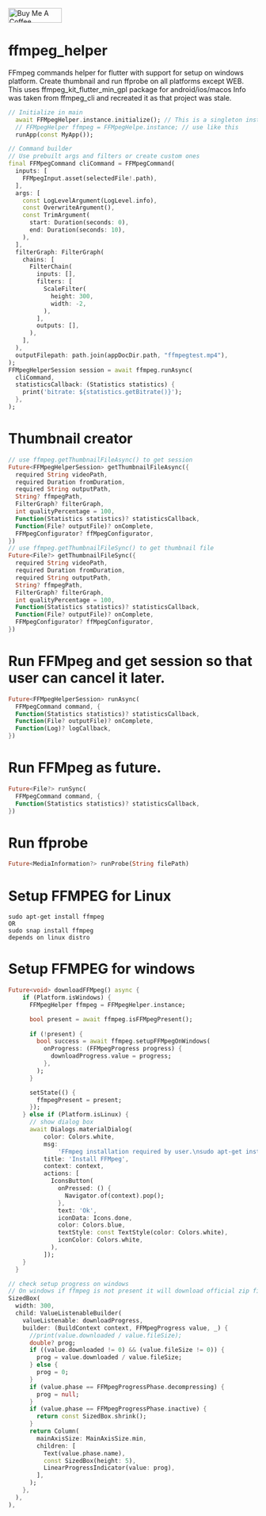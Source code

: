 <p >
<a href="https://www.buymeacoffee.com/abhayrawat" target="_blank"><img align="center" src="https://cdn.buymeacoffee.com/buttons/v2/default-yellow.png" alt="Buy Me A Coffee" height="30px" width= "108px"></a>
</p> 

# ffmpeg_helper
FFmpeg commands helper for flutter with support for setup on windows platform.
Create thumbnail and run ffprobe on all platforms except WEB.
This uses ffmpeg_kit_flutter_min_gpl package for android/ios/macos
Info was taken from ffmpeg_cli and recreated it as that project was stale.
```dart
// Initialize in main
  await FFMpegHelper.instance.initialize(); // This is a singleton instance
  // FFMpegHelper ffmpeg = FFMpegHelpe.instance; // use like this
  runApp(const MyApp());
```
```dart
// Command builder
// Use prebuilt args and filters or create custom ones
final FFMpegCommand cliCommand = FFMpegCommand(
  inputs: [
    FFMpegInput.asset(selectedFile!.path),
  ],
  args: [
    const LogLevelArgument(LogLevel.info),
    const OverwriteArgument(),
    const TrimArgument(
      start: Duration(seconds: 0),
      end: Duration(seconds: 10),
    ),
  ],
  filterGraph: FilterGraph(
    chains: [
      FilterChain(
        inputs: [],
        filters: [
          ScaleFilter(
            height: 300,
            width: -2,
          ),
        ],
        outputs: [],
      ),
    ],
  ),
  outputFilepath: path.join(appDocDir.path, "ffmpegtest.mp4"),
);
FFMpegHelperSession session = await ffmpeg.runAsync(
  cliCommand,
  statisticsCallback: (Statistics statistics) {
    print('bitrate: ${statistics.getBitrate()}');
  },
);
```

# Thumbnail creator
```dart
// use ffmpeg.getThumbnailFileAsync() to get session
Future<FFMpegHelperSession> getThumbnailFileAsync({
  required String videoPath,
  required Duration fromDuration,
  required String outputPath,
  String? ffmpegPath,
  FilterGraph? filterGraph,
  int qualityPercentage = 100,
  Function(Statistics statistics)? statisticsCallback,
  Function(File? outputFile)? onComplete,
  FFMpegConfigurator? ffMpegConfigurator,
})
// use ffmpeg.getThumbnailFileSync() to get thumbnail file
Future<File?> getThumbnailFileSync({
  required String videoPath,
  required Duration fromDuration,
  required String outputPath,
  String? ffmpegPath,
  FilterGraph? filterGraph,
  int qualityPercentage = 100,
  Function(Statistics statistics)? statisticsCallback,
  Function(File? outputFile)? onComplete,
  FFMpegConfigurator? ffMpegConfigurator,
})
```
# Run FFMpeg and get session so that user can cancel it later.
```dart
Future<FFMpegHelperSession> runAsync(
  FFMpegCommand command, {
  Function(Statistics statistics)? statisticsCallback,
  Function(File? outputFile)? onComplete,
  Function(Log)? logCallback,
})
```
# Run FFMpeg as future.
```dart
Future<File?> runSync(
  FFMpegCommand command, {
  Function(Statistics statistics)? statisticsCallback,
})
```
# Run ffprobe
```dart
Future<MediaInformation?> runProbe(String filePath)
```
# Setup FFMPEG for Linux
```
sudo apt-get install ffmpeg
OR
sudo snap install ffmpeg
depends on linux distro
```
# Setup FFMPEG for windows
```dart
Future<void> downloadFFMpeg() async {
    if (Platform.isWindows) {
      FFMpegHelper ffmpeg = FFMpegHelper.instance;

      bool present = await ffmpeg.isFFMpegPresent();
      
      if (!present) {
        bool success = await ffmpeg.setupFFMpegOnWindows(
          onProgress: (FFMpegProgress progress) {
            downloadProgress.value = progress;
          },
        );
      }

      setState(() {
        ffmpegPresent = present;
      });
    } else if (Platform.isLinux) {
      // show dialog box
      await Dialogs.materialDialog(
          color: Colors.white,
          msg:
              'FFmpeg installation required by user.\nsudo apt-get install ffmpeg\nsudo snap install ffmpeg',
          title: 'Install FFMpeg',
          context: context,
          actions: [
            IconsButton(
              onPressed: () {
                Navigator.of(context).pop();
              },
              text: 'Ok',
              iconData: Icons.done,
              color: Colors.blue,
              textStyle: const TextStyle(color: Colors.white),
              iconColor: Colors.white,
            ),
          ]);
    }
  }
```
```dart
// check setup progress on windows
// On windows if ffmpeg is not present it will download official zip file and extract on doc directory of app.
SizedBox(
  width: 300,
  child: ValueListenableBuilder(
    valueListenable: downloadProgress,
    builder: (BuildContext context, FFMpegProgress value, _) {
      //print(value.downloaded / value.fileSize);
      double? prog;
      if ((value.downloaded != 0) && (value.fileSize != 0)) {
        prog = value.downloaded / value.fileSize;
      } else {
        prog = 0;
      }
      if (value.phase == FFMpegProgressPhase.decompressing) {
        prog = null;
      }
      if (value.phase == FFMpegProgressPhase.inactive) {
        return const SizedBox.shrink();
      }
      return Column(
        mainAxisSize: MainAxisSize.min,
        children: [
          Text(value.phase.name),
          const SizedBox(height: 5),
          LinearProgressIndicator(value: prog),
        ],
      );
    },
  ),
),
```